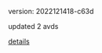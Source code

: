 version: 2022121418-c63d

updated 2 avds

[details](https://github.com/0x74f917491bfa7ebfa379/ali_avd_db/blob/master/change_log/2022/12/14/18/c63d.txt)